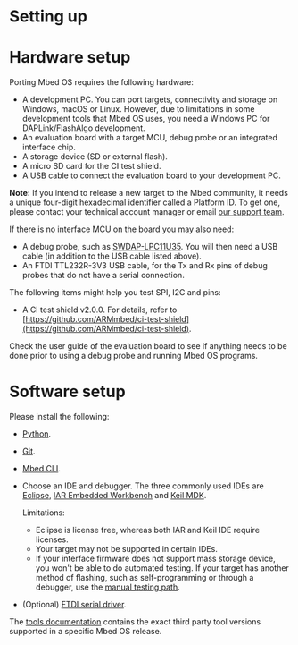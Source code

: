 # Setting up

# Hardware setup

Porting Mbed OS requires the following hardware:

- A development PC. You can port targets, connectivity and storage on Windows, macOS or Linux. However, due to limitations in some development tools that Mbed OS uses, you need a Windows PC for DAPLink/FlashAlgo development.
-  An evaluation board with a target MCU, debug probe or an integrated interface chip.
- A storage device (SD or external flash).
- A micro SD card for the CI test shield.
- A USB cable to connect the evaluation board to your development PC.

<span class="notes">**Note:** If you intend to release a new target to the Mbed community, it needs a unique four-digit hexadecimal identifier called a Platform ID. To get one, please contact your technical account manager or email [our support team](mailto:support@mbed.com).</span>

If there is no interface MCU on the board you may also need:

- A debug probe, such as [SWDAP-LPC11U35](https://os.mbed.com/platforms/SWDAP-LPC11U35/). You will then need a USB cable (in addition to the USB cable listed above).
- An FTDI TTL232R-3V3 USB cable, for the Tx and Rx pins of debug probes that do not have a serial connection.

The following items might help you test SPI, I2C and pins:

- A CI test shield v2.0.0. For details, refer to [https://github.com/ARMmbed/ci-test-shield](https://github.com/ARMmbed/ci-test-shield).

<span class="tips">Check the user guide of the evaluation board to see if anything needs to be done prior to using a debug probe and running Mbed OS programs.</span>

# Software setup

Please install the following:

- [Python](https://www.python.org/downloads).
- [Git](https://git-scm.com/downloads).
- [Mbed CLI](../tools/installation-and-setup.html).
- Choose an IDE and debugger. The three commonly used IDEs are [Eclipse](https://www.eclipse.org/ide/), [IAR Embedded Workbench](https://www.iar.com/iar-embedded-workbench/) and [Keil MDK](http://www.keil.com/). 

    Limitations:

    - Eclipse is license free, whereas both IAR and Keil IDE require licenses.
    - Your target may not be supported in certain IDEs.
    - If your interface firmware does not support mass storage device, you won't be able to do automated testing. If your target has another method of flashing, such as self-programming or through a debugger, use the [manual testing path](../porting/manual-testing.html).

- (Optional) [FTDI serial driver](http://www.ftdichip.com/Drivers/VCP.htm).

<span class="notes">The [tools documentation](../tools/index.html) contains the exact third party tool versions supported in a specific Mbed OS release.</span>

